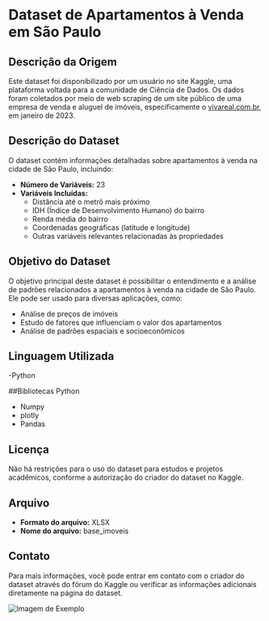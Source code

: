 # Dataset de Apartamentos à Venda em São Paulo

## Descrição da Origem

Este dataset foi disponibilizado por um usuário no site Kaggle, uma plataforma voltada para a comunidade de Ciência de Dados. Os dados foram coletados por meio de web scraping de um site público de uma empresa de venda e aluguel de imóveis, especificamente o [vivareal.com.br](https://vivareal.com.br), em janeiro de 2023.

## Descrição do Dataset

O dataset contém informações detalhadas sobre apartamentos à venda na cidade de São Paulo, incluindo:

- **Número de Variáveis:** 23
- **Variáveis Incluídas:**
  - Distância até o metrô mais próximo
  - IDH (Índice de Desenvolvimento Humano) do bairro
  - Renda média do bairro
  - Coordenadas geográficas (latitude e longitude)
  - Outras variáveis relevantes relacionadas às propriedades

## Objetivo do Dataset

O objetivo principal deste dataset é possibilitar o entendimento e a análise de padrões relacionados a apartamentos à venda na cidade de São Paulo. Ele pode ser usado para diversas aplicações, como:

- Análise de preços de imóveis
- Estudo de fatores que influenciam o valor dos apartamentos
- Análise de padrões espaciais e socioeconômicos
## Linguagem Utilizada

-Python

##Bibliotecas Python
- Numpy
- plotly
- Pandas

## Licença

Não há restrições para o uso do dataset para estudos e projetos acadêmicos, conforme a autorização do criador do dataset no Kaggle.

## Arquivo

- **Formato do arquivo:** XLSX
- **Nome do arquivo:** base_imoveis

## Contato

Para mais informações, você pode entrar em contato com o criador do dataset através do fórum do Kaggle ou verificar as informações adicionais diretamente na página do dataset.

![Imagem de Exemplo](https://tecimob.com.br/blog/wp-content/uploads/2024/02/avaliacao-de-imoveis-2.jpg)
